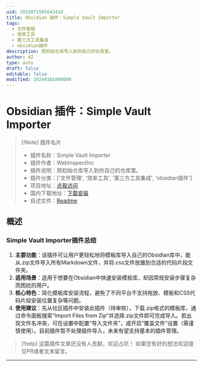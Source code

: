 ```yaml
---
uid: 2025071505643410
title: Obsidian 插件：Simple Vault Importer
tags:
  - 文件管理
  - 效率工具
  - 第三方工具集成
  - obsidian插件
description: 把初始仓库导入到你自己的仓库里。
author: AI
type: auto
draft: false
editable: false
modified: 20240101000000
---
```


# Obsidian 插件：Simple Vault Importer

> [!Note] 插件名片
> - 插件名称：Simple Vault Importer
> - 插件作者：WebInspectInc
> - 插件说明：把初始仓库导入到你自己的仓库里。
> - 插件分类：['文件管理', '效率工具', '第三方工具集成', 'obsidian插件']
> - 项目地址：[点我访问](https://github.com/WebInspectInc/obsidian-simple-template-importer)
> - 国内下载地址：[下载安装](https://pkmer.cn/products/plugin/pluginMarket/?simple-vault-importer)
> - 自述文件：[Readme](https://ghproxy.net/https://raw.githubusercontent.com/WebInspectInc/obsidian-simple-template-importer/master/README.md)



## 概述

### Simple Vault Importer插件总结
1. **主要功能**：该插件可让用户更轻松地将模板库导入自己的Obsidian库中，能从.zip文件导入所有Markdown文件，并将.css文件放置到合适的代码片段文件夹。
2. **适用场景**：适用于想要在Obsidian中快速安装模板库，却因常规安装步骤复杂而困扰的用户。
3. **核心特色**：简化模板库安装流程，避免了不同平台不支持拖放、模板和CSS代码片段安装位置复杂等问题。
4. **使用建议**：先从社区插件中安装此插件（待审核），下载.zip格式的模板库，通过命令面板搜索“Import Files from Zip”并选择.zip文件即可完成导入。若出现文件名冲突，可在设置中配置“导入文件夹”，或开启“覆盖文件”设置（需谨慎使用）。目前插件暂不处理插件导入，未来有望支持基本的插件管理。


> [!help] 
> 这篇插件文章还没有人贡献，欢迎占坑！
> 如果您有好的想法欢迎提交PR或者文末留言。
> 

---


